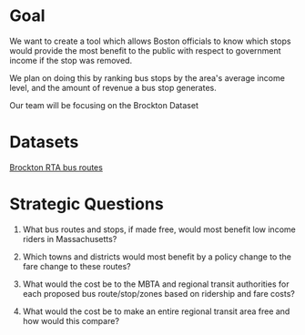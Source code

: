 # Goal
We want to create a tool which allows Boston officials to know which stops would
provide the most benefit to the public with respect to government income if the 
stop was removed.

We plan on doing this by ranking bus stops by the area's average income level, 
and the amount of revenue a bus stop generates.

Our team will be focusing on the Brockton Dataset

# Datasets
[Brockton RTA bus routes](https://geo-massdot.opendata.arcgis.com/datasets/rta-bus-routes?where=Agency%20%3D%20%27BrocktonAreaRTA%27)

# Strategic Questions
1. What bus routes and stops, if made free, would most benefit low income riders in Massachusetts?

2. Which towns and districts would most benefit by a policy change to the fare change to these routes?

3. What would the cost be to the MBTA and regional transit authorities for each proposed bus route/stop/zones based on ridership and fare costs?

4. What would the cost be to make an entire regional transit area free and how would this compare?
